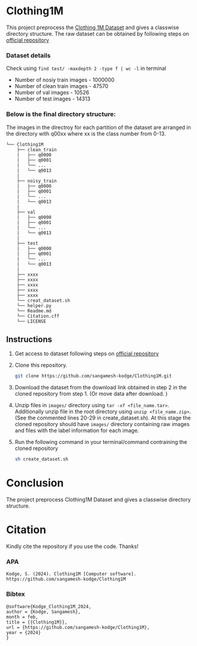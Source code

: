 # Clothing1M
This project preprocess the [Clothing 1M Dataset](https://www.cv-foundation.org/openaccess/content_cvpr_2015/papers/Xiao_Learning_From_Massive_2015_CVPR_paper.pdf) and gives a classwise directory structure. The raw dataset can be obtained by following steps on [official repository](https://github.com/Cysu/noisy_label?tab=readme-ov-file)

### Dataset details

Check using ```find test/ -maxdepth 2 -type f | wc -l``` in terminal
 
- Number of nosiy train images - 1000000 
- Number of clean train images - 47570
- Number of val images - 10526
- Number of test images - 14313

### Below is the final directory structure:
The images in the directroy for each partition of the dataset are arranged in the directory with q00xx where xx is the class number from 0-13.
```
└── Clothing1M
    ├── clean_train
    |   ├── q0000
    |   ├── q0001
    |   └── ...
    |   └── q0013
    |
    ├── noisy_train
    |   ├── q0000
    |   ├── q0001
    |   └── ...
    |   └── q0013
    |
    ├── val
    |   ├── q0000
    |   ├── q0001
    |   └── ...
    |   └── q0013
    |
    ├── test
    |   ├── q0000
    |   ├── q0001
    |   └── ...
    |   └── q0013
    |
    ├── xxxx
    ├── xxxx
    ├── xxxx
    ├── xxxx
    ├── xxxx
    └── creat_dataset.sh
    └── helper.py
    └── Readme.md
    └── Citation.cff
    └── LICENSE
```



## Instructions
1. Get access to dataset following steps on [official repository](https://github.com/Cysu/noisy_label?tab=readme-ov-file)
2. Clone this repository. 
    ```bash
    git clone https://github.com/sangamesh-kodge/Clothing1M.git
    ```
3. Download the dataset from the download link obtained in step 2 in the cloned repository from step 1. (Or move data after download. )
4. Unzip files in ```images/``` directory using ```tar -xf <file_name.tar>```. Additionally unzip file in the root directory using ```unzip <file_name.zip>```. (See the commented lines 20-29 in create_dataset.sh). At this stage the cloned repository should have ```images/``` directory containing raw images and files with the label information for each image. 
5. Run the following command in your terminal/command contraining the cloned repository 
 
    ```bash
    sh create_dataset.sh
    ```


# Conclusion

The project preprocess Clothing1M Dataset and gives a classwise directory structure.




# Citation
Kindly cite the repository if you use the code. Thanks!

### APA
```
Kodge, S. (2024). Clothing1M [Computer software]. https://github.com/sangamesh-kodge/Clothing1M
```

### Bibtex
```
@software{Kodge_Clothing1M_2024,
author = {Kodge, Sangamesh},
month = feb,
title = {{Clothing1M}},
url = {https://github.com/sangamesh-kodge/Clothing1M},
year = {2024}
}
```
